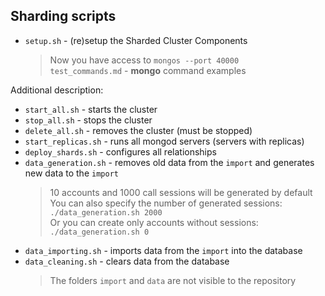 ## **Sharding scripts**

- `setup.sh` - (re)setup the Sharded Cluster Components 
    > Now you have access to `mongos --port 40000`  
	> `test_commands.md` - **mongo** command examples

Additional description:
- `start_all.sh` - starts the cluster
- `stop_all.sh` - stops the cluster
- `delete_all.sh` - removes the cluster (must be stopped)
- `start_replicas.sh` - runs all mongod servers (servers with replicas)
- `deploy_shards.sh` - configures all relationships
- `data_generation.sh` - removes old data from the `import` and generates new data to the `import`
  > 10 accounts and 1000 call sessions will be generated by default  
  > You can also specify the number of generated sessions:  
  > `./data_generation.sh 2000`  
  > Or you can create only accounts without sessions:  
  > `./data_generation.sh 0`
- `data_importing.sh` - imports data from the `import` into the database
- `data_cleaning.sh` - clears data from the database
  > The folders `import` and `data` are not visible to the repository
